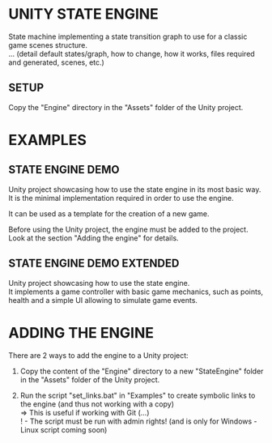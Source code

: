 # UNITY STATE ENGINE

State machine implementing a state transition graph to use for a classic game scenes structure.<br>
... (detail default states/graph, how to change, how it works, files required and generated, scenes, etc.)<br>


## SETUP

Copy the "Engine" directory in the "Assets" folder of the Unity project.<br>


# EXAMPLES

## STATE ENGINE DEMO

Unity project showcasing how to use the state engine in its most basic way.<br>
It is the minimal implementation required in order to use the engine.<br>

It can be used as a template for the creation of a new game.<br>

Before using the Unity project, the engine must be added to the project.<br>
Look at the section "Adding the engine" for details.<br>



## STATE ENGINE DEMO EXTENDED

Unity project showcasing how to use the state engine.<br>
It implements a game controller with basic game mechanics, such as points, health and a simple UI allowing to simulate game events.<br>

# ADDING THE ENGINE

There are 2 ways to add the engine to a Unity project:<br>

1. Copy the content of the "Engine" directory to a new "StateEngine" folder in the "Assets" folder of the Unity project.<br>

2. Run the script "set_links.bat" in "Examples" to create symbolic links to the engine (and thus not working with a copy)<br>
  => This is useful if working with Git (...)<br>
  ! - The script must be run with admin rights! (and is only for Windows - Linux script coming soon)<br>
